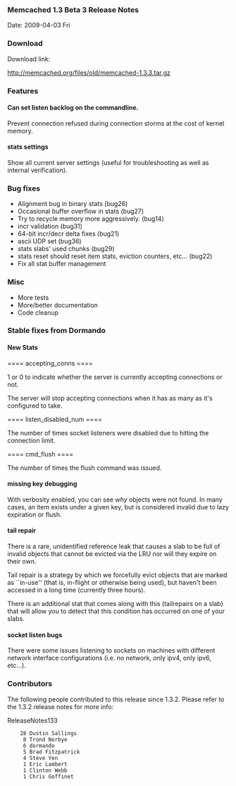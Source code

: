 ### Memcached 1.3 Beta 3 Release Notes

Date: 2009-04-03 Fri

### Download

Download link:

http://memcached.org/files/old/memcached-1.3.3.tar.gz

### Features

#### Can set listen backlog on the commandline.

Prevent connection refused during connection storms at the cost of
kernel memory.

#### stats settings

Show all current server settings (useful for troubleshooting as well
as internal verification).

### Bug fixes

  * Alignment bug in binary stats (bug26)
  * Occasional buffer overflow in stats (bug27)
  * Try to recycle memory more aggressively. (bug14)
  * incr validation (bug31)
  * 64-bit incr/decr delta fixes (bug21)
  * ascii UDP set (bug36)
  * stats slabs' used chunks (bug29)
  * stats reset should reset item stats, eviction counters, etc... (bug22)
  * Fix all stat buffer management

### Misc
  * More tests
  * More/better documentation
  * Code cleanup

### Stable fixes from Dormando

#### New Stats

==== accepting_conns ====

1 or 0 to indicate whether the server is currently accepting
connections or not.

The server will stop accepting connections when it has as many as it's
configured to take.

==== listen_disabled_num ====

The number of times socket listeners were disabled due to hitting the
connection limit.

==== cmd_flush ====

The number of times the flush command was issued.

#### missing key debugging

With verbosity enabled, you can see *why* objects were not found.  In
many cases, an item exists under a given key, but is considered
invalid due to lazy expiration or flush.

#### tail repair

There is a rare, unidentified reference leak that causes a slab to be
full of invalid objects that cannot be evicted via the LRU nor will
they expire on their own.

Tail repair is a strategy by which we forcefully evict objects that
are marked as ``in-use'' (that is, in-flight or otherwise being used),
but haven't been accessed in a long time (currently three hours).

There is an additional stat that comes along with this (tailrepairs on
a slab) that will allow you to detect that this condition has occurred
on one of your slabs.

#### socket listen bugs

There were some issues listening to sockets on machines with different
network interface configurations (i.e. no network, only ipv4, only
ipv6, etc...).

### Contributors

The following people contributed to this release since 1.3.2.  Please
refer to the 1.3.2 release notes for more info:

ReleaseNotes133

```
    28 Dustin Sallings
     8 Trond Norbye
     6 dormando
     5 Brad Fitzpatrick
     4 Steve Yen
     1 Eric Lambert
     1 Clinton Webb
     1 Chris Goffinet
```